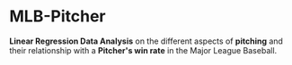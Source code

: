 # MLB-Pitcher
__Linear Regression Data Analysis__ on the different aspects of __pitching__ and their relationship with a __Pitcher's win rate__ in the Major League Baseball.
